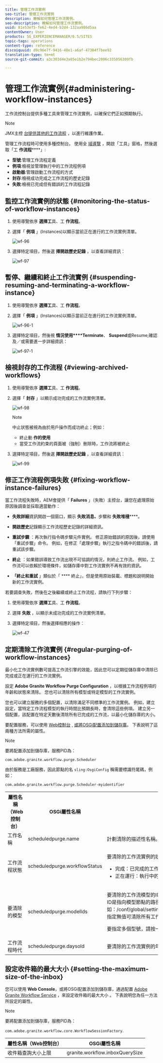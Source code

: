 ```yaml
---
title: 管理工作流實例
seo-title: 管理工作流實例
description: 瞭解如何管理工作流實例。
seo-description: 瞭解如何管理工作流實例。
uuid: 81e53ef5-fe62-4ed4-b2d4-132aa986d5aa
contentOwner: User
products: SG_EXPERIENCEMANAGER/6.5/SITES
topic-tags: operations
content-type: reference
discoiquuid: d9c96e7f-9416-48e1-a6af-47384f7bee92
translation-type: tm+mt
source-git-commit: a3c303d4e3a85e1b2e794bec2006c335056309fb

---
```



# 管理工作流實例{#administering-workflow-instances}

工作流控制台提供多種工具來管理工作流實例，以確保它們正如預期執行。

>[!NOTE]
>
>JMX主控 [台提供其他的工作流程](/help/sites-administering/jmx-console.md#workflow-maintenance) ，以進行維護作業。

管理工作流程時可使用多種控制台。 使用全 [域導覽](/help/sites-authoring/basic-handling.md#global-navigation) ，開啟「工具」窗格，然後選取「工 **作流程******」:

* **型號**:管理工作流程定義
* **例項**:檢視並管理執行中的工作流程例項
* **啟動器**:管理啟動工作流程的方式
* **封存**:檢視成功完成之工作流程的歷史記錄
* **失敗**:檢視已完成但有錯誤的工作流程記錄

## 監控工作流實例的狀態 {#monitoring-the-status-of-workflow-instances}

1. 使用導覽依序 **選擇工**&#x200B;具、工 **作流程**。
1. 選擇「 **例項** 」(Instances)以顯示當前正在進行的工作流實例清單。

   ![wf-96](assets/wf-96.png)

1. 選擇特定項目，然後選 **擇開啟歷史記錄** ，以查看詳細資訊：

   ![wf-97](assets/wf-97.png)

## 暫停、繼續和終止工作流實例 {#suspending-resuming-and-terminating-a-workflow-instance}

1. 使用導覽依序 **選擇工**&#x200B;具、工 **作流程**。
1. 選擇「 **例項** 」(Instances)以顯示當前正在進行的工作流實例清單。

   ![wf-96-1](assets/wf-96-1.png)

1. 選擇特定項目，然後視 **情況使用****Terminate**、 **Suspend**&#x200B;或Resume;確認及／或需要進一步詳細資訊：

   ![wf-97-1](assets/wf-97-1.png)

## 檢視封存的工作流程 {#viewing-archived-workflows}

1. 使用導覽依序 **選擇工**&#x200B;具、工 **作流程**。
1. 選擇「 **封存** 」以顯示成功完成的工作流實例清單。

   ![wf-98](assets/wf-98.png)

   >[!NOTE]
   >
   >中止狀態被視為由於用戶操作而成功終止；例如：
   >
   >* 終止動 **作的使用**
   >* 當受工作流約束的頁面被（強制）刪除時，工作流將被終止


1. 選擇特定項目，然後選 **擇開啟歷史記錄** ，以查看詳細資訊：

   ![wf-99](assets/wf-99.png)

## 修正工作流程例項失敗 {#fixing-workflow-instance-failures}

當工作流程失敗時，AEM會提供「 **Failures** 」（失敗）主控台，讓您在處理原始原因後調查並採取適當動作：

* **失敗詳細**&#x200B;資訊開啟一個窗口，顯示 **失敗消息、**&#x200B;步驟和 **失敗堆棧******。

* **開啟歷史**&#x200B;記錄顯示工作流程歷史記錄的詳細資訊。

* **重試步驟** ：再次執行指令碼步驟元件實例。 修正原始錯誤的原因後，請使用「重試步驟」命令。 例如，在修正「處理步驟」執行之指令碼中的錯誤後，請重試該步驟。
* **終止** ：如果錯誤導致工作流出現不可協調的情況，則終止工作流。 例如，工作流可以依賴於環境條件，如儲存庫中對工作流實例不再有效的資訊。
* **「終止和重試** 」類似於「 **** 終止」，但是使用原始裝載、標題和說明開始新的工作流實例。

若要調查失敗，然後在之後繼續或終止工作流程，請執行下列步驟：

1. 使用導覽依序 **選擇工**&#x200B;具、工 **作流程**。
1. 選擇 **失敗** ，以顯示未成功完成的工作流實例清單。
1. 選擇特定項目，然後選擇相應的操作：

   ![wf-47](assets/wf-47.png)

## 定期清除工作流實例 {#regular-purging-of-workflow-instances}

最小化工作流實例數可提高工作流引擎的效能，因此您可以定期從儲存庫中清除已完成或正在運行的工作流實例。

設定 **Adobe Granite Workflow Purge Configuration** ，以根據工作流程例項的年齡和狀態來清除。 您也可以清除所有模型或特定模型的工作流實例。

您也可以建立服務的多個配置，以清除滿足不同標準的工作流實例。 例如，建立設定，當特定工作流程模型的執行時間比預期長時，會清除這些例項。 建立另一個配置，該配置在特定天數後清除所有已完成的工作流，以最小化儲存庫的大小。

要配置服務，可以使用 [Web控制台](/help/sites-deploying/configuring-osgi.md#osgi-configuration-with-the-web-console) , [或將OSGi配置添加到儲存庫](/help/sites-deploying/configuring-osgi.md#osgi-configuration-in-the-repository)。 下表說明了這兩種方法所需的屬性。

>[!NOTE]
>
>要將配置添加到儲存庫，服務PID為：
>
>`com.adobe.granite.workflow.purge.Scheduler`
>
>由於服務是工廠服務，因此節點的名 `sling:OsgiConfig` 稱需要標識符尾碼，例如：
>
>`com.adobe.granite.workflow.purge.Scheduler-myidentifier`

<table>
 <tbody>
  <tr>
   <th>屬性名稱（Web控制台）</th>
   <th>OSGi屬性名稱</th>
   <th>說明</th>
  </tr>
  <tr>
   <td>工作名稱</td>
   <td>scheduledpurge.name</td>
   <td>計劃清除的描述性名稱。</td>
  </tr>
  <tr>
   <td>工作流程狀態</td>
   <td>scheduledpurge.workflowStatus</td>
   <td><p>要清除的工作流實例的狀態。 下列值有效：</p>
    <ul>
     <li>完成：已完成的工作流實例將被清除。</li>
     <li>正在運行：執行中的工作流程例項會被清除。</li>
    </ul> </td>
  </tr>
  <tr>
   <td>要清除的模型</td>
   <td>scheduledpurge.modelIds</td>
   <td><p>要清除的工作流模型的ID。 <br /> ID是指向模型節點的路徑，例如：/conf/global/settings/workflow/models/dam/update_asset/jcr:content/model<br /> 指定無值可清除所有工作流程模型的例項。</p> <p>要指定多個型號，請按一下Web控制台中的+按鈕。 </p> </td>
  </tr>
  <tr>
   <td>工作流程時代</td>
   <td>scheduledpurge.daysold</td>
   <td>要清除的工作流實例的年齡（以天為單位）。</td>
  </tr>
 </tbody>
</table>

## 設定收件箱的最大大小 {#setting-the-maximum-size-of-the-inbox}

您可以使用 **Web Console**，或將OSGi配置添加到儲存庫，通過配置 [Adobe Granite Workflow Service](/help/sites-deploying/configuring-osgi.md#osgi-configuration-with-the-web-console) ，來設定收件箱的最大大小 [](/help/sites-deploying/configuring-osgi.md#osgi-configuration-in-the-repository)。 下表說明您為任一方法所設定的屬性。

>[!NOTE]
>
>要將配置添加到儲存庫，服務PID為：
>
>`com.adobe.granite.workflow.core.WorkflowSessionFactory`.

| 屬性名稱（Web控制台） | OSGi屬性名稱 |
|---|---|
| 收件箱查詢大小上限 | granite.workflow.inboxQuerySize |

